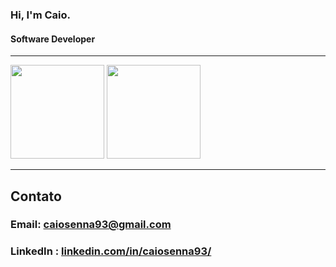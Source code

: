  
### Hi, I'm Caio. 
#### Software Developer
----

<div>
<img height="150em" src="https://github-readme-stats.vercel.app/api?username=cclsenna&count_private=true&show_icons=true&theme=aura">

<img height="150em" src="https://github-readme-stats.vercel.app/api/top-langs/?username=cclsenna&layout=compact&theme=aura">

</div>


----
## Contato
### Email: caiosenna93@gmail.com
### LinkedIn : <a href='https://www.linkedin.com/in/caiosenna93/'>linkedin.com/in/caiosenna93/</a>





